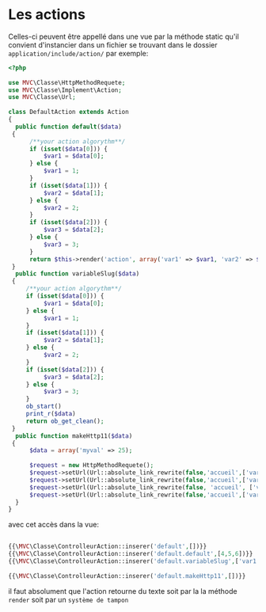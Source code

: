 # Les actions
Celles-ci peuvent être appellé dans une vue par la méthode static qu'il convient d'instancier dans un fichier se trouvant dans le dossier `application/include/action/`
par exemple:
```php
<?php  
  
use MVC\Classe\HttpMethodRequete;  
use MVC\Classe\Implement\Action;  
use MVC\Classe\Url; 
  
class DefaultAction extends Action  
{  
  public function default($data)  
 {  
	  /**your action algorythm**/  
	  if (isset($data[0])) {  
		  $var1 = $data[0];  
	  } else {  
		  $var1 = 1;  
	  }
	  if (isset($data[1])) {  
		  $var2 = $data[1];  
	  } else {  
		  $var2 = 2;  
	  }
	  if (isset($data[2])) {  
		  $var3 = $data[2];  
	  } else {  
		  $var3 = 3;  
	  }  
	  return $this->render('action', array('var1' => $var1, 'var2' => $var2, 'var3' => $var3));  
 }  
  public function variableSlug($data)  
 {  
	 /**your action algorythm**/  
	 if (isset($data[0])) {  
		  $var1 = $data[0];  
	 } else {  
		  $var1 = 1;  
	 }
	 if (isset($data[1])) {  
		  $var2 = $data[1];  
	 } else {  
		  $var2 = 2;  
	 }
	 if (isset($data[2])) {  
		  $var3 = $data[2];  
	 } else {  
		  $var3 = 3;  
	 }  
	 ob_start()
	 print_r($data)
	 return ob_get_clean();
 }  
  public function makeHttp11($data)  
 {  
	  $data = array('myval' => 25);  
	  
	  $request = new HttpMethodRequete();  
	  $request->setUrl(Url::absolute_link_rewrite(false,'accueil',['var10'=>'val10']))->get($data);  
	  $request->setUrl(Url::absolute_link_rewrite(false,'accueil',['var10'=>'val10']))->post($data);     				
	  $request->setUrl(Url::absolute_link_rewrite(false, 'accueil', ['var10' => 'val10']))->put($data);  
	  $request->setUrl(Url::absolute_link_rewrite(false,'accueil',['var10'=>'val10']))->delete($data);  
  }  
}
```

avec cet accès dans la vue:
```php
  
{{\MVC\Classe\ControlleurAction::inserer('default',[])}}  
{{\MVC\Classe\ControlleurAction::inserer('default.default',[4,5,6])}}  
{{\MVC\Classe\ControlleurAction::inserer('default.variableSlug',['var1','var2','var3'])}}  
  
{{\MVC\Classe\ControlleurAction::inserer('default.makeHttp11',[])}}
```

il faut absolument que l'action retourne du texte soit par la la méthode `render` soit par un `système de tampon`